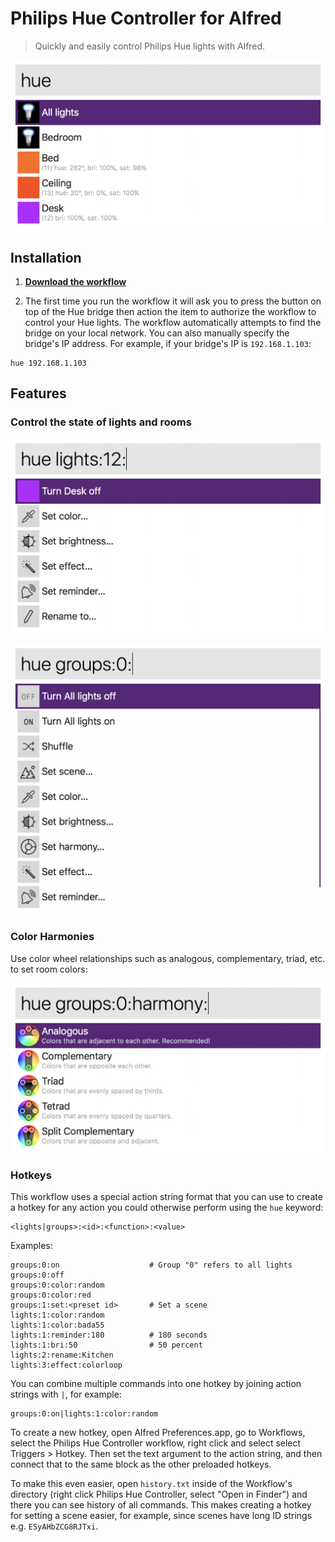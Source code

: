 # Philips Hue Controller for Alfred

> Quickly and easily control Philips Hue lights with Alfred.

![Index](/screenshots/index.png)

## Installation

1. **[Download the workflow](https://github.com/benknight/hue-alfred-workflow/releases/latest)**

2. The first time you run the workflow it will ask you to press the button on top of the Hue bridge then action the item to authorize the workflow to control your Hue lights.  The workflow automatically attempts to find the bridge on your local network.  You can also manually specify the bridge's IP address.  For example, if your bridge's IP is `192.168.1.103`:

```
hue 192.168.1.103
```

## Features

### Control the state of lights and rooms

![Control lights and rooms](/screenshots/light.png)

![Control lights and rooms](/screenshots/group.png)

### Color Harmonies

Use color wheel relationships such as analogous, complementary, triad, etc. to set room colors:

![Color Harmony](/screenshots/harmony.png)

### Hotkeys

This workflow uses a special action string format that you can use to create a hotkey for any action you could otherwise perform using the `hue` keyword:

```
<lights|groups>:<id>:<function>:<value>
```

Examples:

```
groups:0:on                    # Group "0" refers to all lights
groups:0:off
groups:0:color:random
groups:0:color:red
groups:1:set:<preset id>       # Set a scene
lights:1:color:random
lights:1:color:bada55
lights:1:reminder:180          # 180 seconds
lights:1:bri:50                # 50 percent
lights:2:rename:Kitchen
lights:3:effect:colorloop
```

You can combine multiple commands into one hotkey by joining action strings with `|`, for example:

```
groups:0:on|lights:1:color:random
```

To create a new hotkey, open Alfred Preferences.app, go to Workflows, select the Philips Hue Controller workflow, right click and select select Triggers > Hotkey.  Then set the text argument to the action string, and then connect that to the same block as the other preloaded hotkeys.

To make this even easier, open `history.txt` inside of the Workflow's directory (right click Philips Hue Controller, select "Open in Finder") and there you can see history of all commands.  This makes creating a hotkey for setting a scene easier, for example, since scenes have long ID strings e.g. `ESyAHbZCG8RJTxi`.

